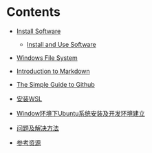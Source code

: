 
# Contents

* [Install Software](./doc/InstallSoftware.md)

  * [Install and Use Software](./doc/InstallUseSoftware.md)

* [Windows File System](./doc/WindowsFileSystem.md)

* [Introduction to Markdown](./doc/Introduction2Markdown(Chinese).md) 

* [The Simple Guide to Github](./doc/TheSimpleStepsGithub(Chinese).md) 

* [安装WSL](./doc/GuideWSL(Chinese).md) 

* [Window环境下Ubuntu系统安装及开发环境建立](./doc/Ubuntu-Python-CPP(Chinese).md)

* [问题及解决方法](./doc/Problem_Solution.md)

* [参考资源](./doc/References.md)
